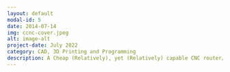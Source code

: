 ```yaml
---
layout: default
modal-id: 5
date: 2014-07-14
img: ccnc-cover.jpeg
alt: image-alt
project-date: July 2022
category: CAD, 3D Printing and Programming
description: A Cheap (Relatively), yet (Relatively) capable CNC router/mill. The Goal for this project was to create a relatively cheap (Sub $500CAD) CNC Machine that is capable of cutting wood, plastics and soft metals. This machine utilizes many 3D Printed parts that were designed in Fusion360 and all print without support materials. Some printed parts have off the shelf alternatives, some can also be replicated in wood using basic hand tools, while other (Mainly the X Gantry Uprights) have to be printed. More information is found in the Github page along with a guide for printing and assembly. The machine was controlled by a GRBL controller and utilizes NEMA17 Stepper motors on all axis. https://github.com/potatoworld/CCNC
---
```


